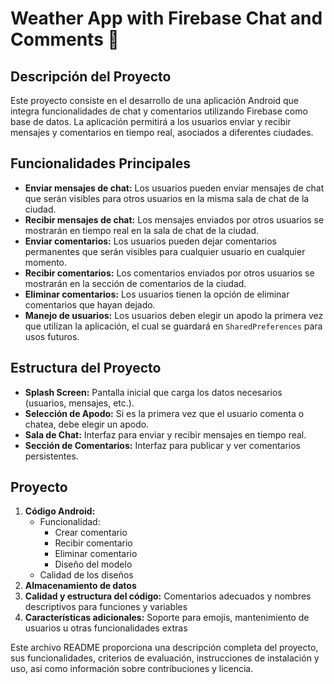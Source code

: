 # Weather App with Firebase Chat and Comments 🤖

## Descripción del Proyecto

Este proyecto consiste en el desarrollo de una aplicación Android que integra funcionalidades de chat y comentarios utilizando Firebase como base de datos. La aplicación permitirá a los usuarios enviar y recibir mensajes y comentarios en tiempo real, asociados a diferentes ciudades.

## Funcionalidades Principales

- **Enviar mensajes de chat:** Los usuarios pueden enviar mensajes de chat que serán visibles para otros usuarios en la misma sala de chat de la ciudad.
- **Recibir mensajes de chat:** Los mensajes enviados por otros usuarios se mostrarán en tiempo real en la sala de chat de la ciudad.
- **Enviar comentarios:** Los usuarios pueden dejar comentarios permanentes que serán visibles para cualquier usuario en cualquier momento.
- **Recibir comentarios:** Los comentarios enviados por otros usuarios se mostrarán en la sección de comentarios de la ciudad.
- **Eliminar comentarios:** Los usuarios tienen la opción de eliminar comentarios que hayan dejado.
- **Manejo de usuarios:** Los usuarios deben elegir un apodo la primera vez que utilizan la aplicación, el cual se guardará en `SharedPreferences` para usos futuros.

## Estructura del Proyecto

- **Splash Screen:** Pantalla inicial que carga los datos necesarios (usuarios, mensajes, etc.).
- **Selección de Apodo:** Si es la primera vez que el usuario comenta o chatea, debe elegir un apodo.
- **Sala de Chat:** Interfaz para enviar y recibir mensajes en tiempo real.
- **Sección de Comentarios:** Interfaz para publicar y ver comentarios persistentes.

## Proyecto

1. **Código Android:**
   - Funcionalidad:
     - Crear comentario 
     - Recibir comentario 
     - Eliminar comentario 
     - Diseño del modelo 
   - Calidad de los diseños 
2. **Almacenamiento de datos**
3. **Calidad y estructura del código:** Comentarios adecuados y nombres descriptivos para funciones y variables
4. **Características adicionales:** Soporte para emojis, mantenimiento de usuarios u otras funcionalidades extras


Este archivo README proporciona una descripción completa del proyecto, sus funcionalidades, criterios de evaluación, instrucciones de instalación y uso, así como información sobre contribuciones y licencia.
